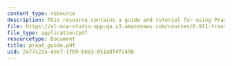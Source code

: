 ```yaml
---
content_type: resource
description: This resource contains a guide and tutorial for using Praat software.
file: https://ol-ocw-studio-app-qa.s3.amazonaws.com/courses/6-911-transcribing-prosodic-structure-of-spoken-utterances-with-tobi-january-iap-2006/2a77c22a4ee71fb9bba3051a8f4fc498_praat_guide.pdf
file_type: application/pdf
resourcetype: Document
title: praat_guide.pdf
uid: 2a77c22a-4ee7-1fb9-bba3-051a8f4fc498
---
```

